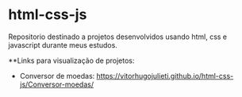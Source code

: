 # html-css-js
 Repositorio destinado a projetos desenvolvidos usando html, css e javascript durante meus estudos.

**Links para visualização de projetos:
- Conversor de moedas: https://vitorhugojulieti.github.io/html-css-js/Conversor-moedas/
